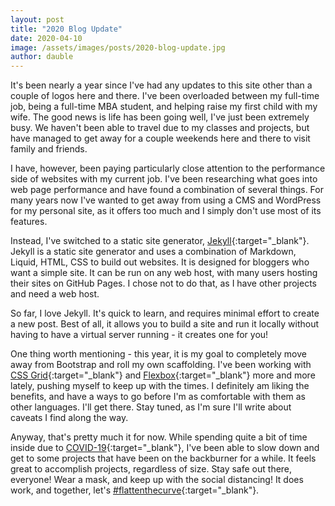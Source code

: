 ```yaml
---
layout: post
title: "2020 Blog Update"
date: 2020-04-10
image: /assets/images/posts/2020-blog-update.jpg
author: dauble
---
```


It's been nearly a year since I've had any updates to this site other than a couple of logos here and there. I've been overloaded between my full-time job, being a full-time MBA student, and helping raise my first child with my wife. The good news is life has been going well, I've just been extremely busy. We haven't been able to travel due to my classes and projects, but have managed to get away for a couple weekends here and there to visit family and friends.

I have, however, been paying particularly close attention to the performance side of websites with my current job. I've been researching what goes into web page performance and have found a combination of several things. For many years now I've wanted to get away from using a CMS and WordPress for my personal site, as it offers too much and I simply don't use most of its features.

Instead, I've switched to a static site generator, [Jekyll](https://jekyllrb.com/){:target="_blank"}. Jekyll is a static site generator and uses a combination of Markdown, Liquid, HTML, CSS to build out websites. It is designed for bloggers who want a simple site. It can be run on any web host, with many users hosting their sites on GitHub Pages. I chose not to do that, as I have other projects and need a web host.

So far, I love Jekyll. It's quick to learn, and requires minimal effort to create a new post. Best of all, it allows you to build a site and run it locally without having to have a virtual server running - it creates one for you!

One thing worth mentioning - this year, it is my goal to completely move away from Bootstrap and roll my own scaffolding. I've been working with [CSS Grid](https://css-tricks.com/snippets/css/complete-guide-grid/){:target="_blank"} and [Flexbox](https://css-tricks.com/snippets/css/a-guide-to-flexbox/){:target="_blank"} more and more lately, pushing myself to keep up with the times. I definitely am liking the benefits, and have a ways to go before I'm as comfortable with them as other languages. I'll get there. Stay tuned, as I'm sure I'll write about caveats I find along the way.

Anyway, that's pretty much it for now. While spending quite a bit of time inside due to [COVID-19](https://en.wikipedia.org/wiki/Coronavirus_disease_2019){:target="_blank"}, I've been able to slow down and get to some projects that have been on the backburner for a while. It feels great to accomplish projects, regardless of size. Stay safe out there, everyone! Wear a mask, and keep up with the social distancing! It does work, and together, let's [#flattenthecurve](https://twitter.com/hashtag/FlattenTheCurve){:target="_blank"}.